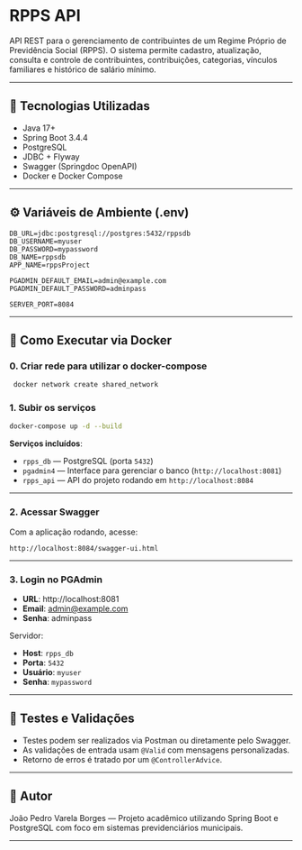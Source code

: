 
# RPPS API

API REST para o gerenciamento de contribuintes de um Regime Próprio de Previdência Social (RPPS). O sistema permite cadastro, atualização, consulta e controle de contribuintes, contribuições, categorias, vínculos familiares e histórico de salário mínimo.

---

## 🚀 Tecnologias Utilizadas

- Java 17+
- Spring Boot 3.4.4
- PostgreSQL
- JDBC + Flyway
- Swagger (Springdoc OpenAPI)
- Docker e Docker Compose

---

## ⚙️ Variáveis de Ambiente (.env)

```env
DB_URL=jdbc:postgresql://postgres:5432/rppsdb
DB_USERNAME=myuser
DB_PASSWORD=mypassword
DB_NAME=rppsdb
APP_NAME=rppsProject

PGADMIN_DEFAULT_EMAIL=admin@example.com
PGADMIN_DEFAULT_PASSWORD=adminpass

SERVER_PORT=8084
```

---

## 🐳 Como Executar via Docker

### 0. Criar rede para utilizar o docker-compose

```bash
 docker network create shared_network
```

### 1. Subir os serviços

```bash
docker-compose up -d --build
```

**Serviços incluídos**:

- `rpps_db` — PostgreSQL (porta `5432`)
- `pgadmin4` — Interface para gerenciar o banco (`http://localhost:8081`)
- `rpps_api` — API do projeto rodando em `http://localhost:8084`

---

### 2. Acessar Swagger

Com a aplicação rodando, acesse:

```
http://localhost:8084/swagger-ui.html
```

---

### 3. Login no PGAdmin

- **URL**: http://localhost:8081
- **Email**: admin@example.com
- **Senha**: adminpass

Servidor:

- **Host**: `rpps_db`
- **Porta**: `5432`
- **Usuário**: `myuser`
- **Senha**: `mypassword`

---

## 🧪 Testes e Validações

- Testes podem ser realizados via Postman ou diretamente pelo Swagger.
- As validações de entrada usam `@Valid` com mensagens personalizadas.
- Retorno de erros é tratado por um `@ControllerAdvice`.

---

## 👤 Autor

João Pedro Varela Borges — Projeto acadêmico utilizando Spring Boot e PostgreSQL com foco em sistemas previdenciários municipais.

---
